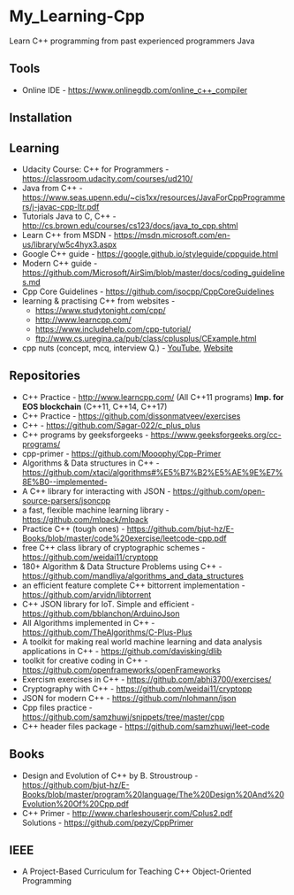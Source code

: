 # My_Learning-Cpp
Learn C++ programming from past experienced programmers Java

## Tools
* Online IDE - https://www.onlinegdb.com/online_c++_compiler

## Installation


## Learning
* Udacity Course: C++ for Programmers - https://classroom.udacity.com/courses/ud210/
* Java from C++ -  https://www.seas.upenn.edu/~cis1xx/resources/JavaForCppProgrammers/j-javac-cpp-ltr.pdf
* Tutorials Java to C, C++ - http://cs.brown.edu/courses/cs123/docs/java_to_cpp.shtml
* Learn C++ from MSDN - https://msdn.microsoft.com/en-us/library/w5c4hyx3.aspx
* Google C++ guide - https://google.github.io/styleguide/cppguide.html
* Modern C++ guide - https://github.com/Microsoft/AirSim/blob/master/docs/coding_guidelines.md
* Cpp Core Guidelines - https://github.com/isocpp/CppCoreGuidelines
* learning & practising C++ from websites - 
  * https://www.studytonight.com/cpp/
  * http://www.learncpp.com/
  * https://www.includehelp.com/cpp-tutorial/
  * ftp://www.cs.uregina.ca/pub/class/cplusplus/CExample.html
* cpp nuts (concept, mcq, interview Q.) - [YouTube](https://www.youtube.com/user/MrRupeshyadav), [Website](http://cppnuts.com)

## Repositories
* C++ Practice - http://www.learncpp.com/ (All C++11 programs) **Imp. for EOS blockchain** (C++11, C++14, C++17)
* C++ Practice - https://github.com/dissonmatveev/exercises
* C++ - https://github.com/Sagar-022/c_plus_plus
* C++ programs by geeksforgeeks - https://www.geeksforgeeks.org/cc-programs/
* cpp-primer - https://github.com/Mooophy/Cpp-Primer
* Algorithms & Data structures in C++ - https://github.com/xtaci/algorithms#%E5%B7%B2%E5%AE%9E%E7%8E%B0--implemented-
* A C++ library for interacting with JSON - https://github.com/open-source-parsers/jsoncpp
* a fast, flexible machine learning library - https://github.com/mlpack/mlpack
* Practice C++ (tough ones) - https://github.com/bjut-hz/E-Books/blob/master/code%20exercise/leetcode-cpp.pdf
* free C++ class library of cryptographic schemes - https://github.com/weidai11/cryptopp
* 180+ Algorithm & Data Structure Problems using C++ - https://github.com/mandliya/algorithms_and_data_structures
* an efficient feature complete C++ bittorrent implementation - https://github.com/arvidn/libtorrent
* C++ JSON library for IoT. Simple and efficient - https://github.com/bblanchon/ArduinoJson
* All Algorithms implemented in C++ - https://github.com/TheAlgorithms/C-Plus-Plus
* A toolkit for making real world machine learning and data analysis applications in C++ - https://github.com/davisking/dlib
* toolkit for creative coding in C++ - https://github.com/openframeworks/openFrameworks
* Exercism exercises in C++ - https://github.com/abhi3700/exercises/
* Cryptography with C++ - https://github.com/weidai11/cryptopp
* JSON for modern C++ - https://github.com/nlohmann/json
* Cpp files practice - https://github.com/samzhuwj/snippets/tree/master/cpp
* C++ header files package - https://github.com/samzhuwj/leet-code

## Books
* Design and Evolution of C++ by B. Stroustroup - https://github.com/bjut-hz/E-Books/blob/master/program%20language/The%20Design%20And%20Evolution%20Of%20Cpp.pdf
* C++ Primer - http://www.charleshouserjr.com/Cplus2.pdf <br/>
       Solutions - https://github.com/pezy/CppPrimer

## IEEE
* A Project-Based Curriculum for Teaching C++ Object-Oriented Programming
